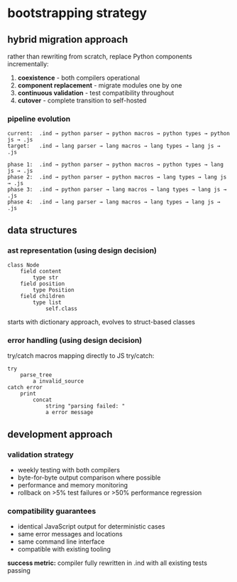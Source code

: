 # bootstrapping strategy

## hybrid migration approach

rather than rewriting from scratch, replace Python components incrementally:

1. **coexistence** - both compilers operational
2. **component replacement** - migrate modules one by one  
3. **continuous validation** - test compatibility throughout
4. **cutover** - complete transition to self-hosted

### pipeline evolution
```
current:  .ind → python parser → python macros → python types → python js → .js
target:   .ind → lang parser → lang macros → lang types → lang js → .js

phase 1:  .ind → python parser → python macros → python types → lang js → .js  
phase 2:  .ind → python parser → python macros → lang types → lang js → .js
phase 3:  .ind → python parser → lang macros → lang types → lang js → .js
phase 4:  .ind → lang parser → lang macros → lang types → lang js → .js
```

## data structures

### ast representation (using design decision)
```
class Node
	field content
		type str
	field position
		type Position
	field children
		type list
			self.class
```

starts with dictionary approach, evolves to struct-based classes

### error handling (using design decision)
try/catch macros mapping directly to JS try/catch:
```
try
	parse_tree
		a invalid_source
catch error
	print
		concat
			string "parsing failed: "
			a error message
```

## development approach

### validation strategy
- weekly testing with both compilers
- byte-for-byte output comparison where possible
- performance and memory monitoring
- rollback on >5% test failures or >50% performance regression

### compatibility guarantees
- identical JavaScript output for deterministic cases
- same error messages and locations
- same command line interface
- compatible with existing tooling

**success metric:** compiler fully rewritten in .ind with all existing tests passing
